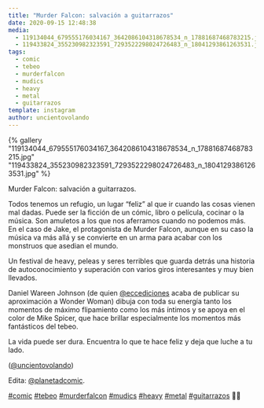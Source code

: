 ```yaml
---
title: "Murder Falcon: salvación a guitarrazos"
date: 2020-09-15 12:48:38
media: 
  - 119134044_679555176034167_3642086104318678534_n_17881687468783215.jpg
  - 119433824_355230982323591_7293522298024726483_n_18041293861263531.jpg
tags: 
  - comic
  - tebeo
  - murderfalcon
  - mudics
  - heavy
  - metal
  - guitarrazos
template: instagram
author: uncientovolando
---
```


{% gallery "119134044_679555176034167_3642086104318678534_n_17881687468783215.jpg" "119433824_355230982323591_7293522298024726483_n_18041293861263531.jpg" %}

Murder Falcon: salvación a guitarrazos.

Todos tenemos un refugio, un lugar “feliz” al que ir cuando las cosas vienen mal dadas. Puede ser la ficción de un cómic, libro o película, cocinar o la música. Son amuletos a los que nos aferramos cuando no podemos más. En el caso de Jake, el protagonista de Murder Falcon, aunque en su caso la música va más allá y se convierte en un arma para acabar con los monstruos que asedian el mundo.

Un festival de heavy, peleas y seres terribles que guarda detrás una historia de autoconocimiento y superación con varios giros interesantes y muy bien llevados.

Daniel Wareen Johnson (de quien [@eccediciones](https://instagram.com/eccediciones) acaba de publicar su aproximación a Wonder Woman) dibuja con toda su energía tanto los momentos de máximo flipamiento como los más íntimos y se apoya en el color de Mike Spicer, que hace brillar especialmente los momentos más fantásticos del tebeo.

La vida puede ser dura. Encuentra lo que te hace feliz y deja que luche a tu lado.

([@uncientovolando](https://instagram.com/uncientovolando))

Edita: [@planetadcomic](https://instagram.com/planetadcomic).

[#comic](/tags/comic) [#tebeo](/tags/tebeo) [#murderfalcon](/tags/murderfalcon) [#mudics](/tags/mudics) [#heavy](/tags/heavy) [#metal](/tags/metal) [#guitarrazos](/tags/guitarrazos) 🤘🏻
